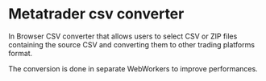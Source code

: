# Metatrader csv converter

In Browser CSV converter that allows users to select CSV or ZIP files containing the source CSV and converting them to other trading platforms format.

The conversion is done in separate WebWorkers to improve performances.
